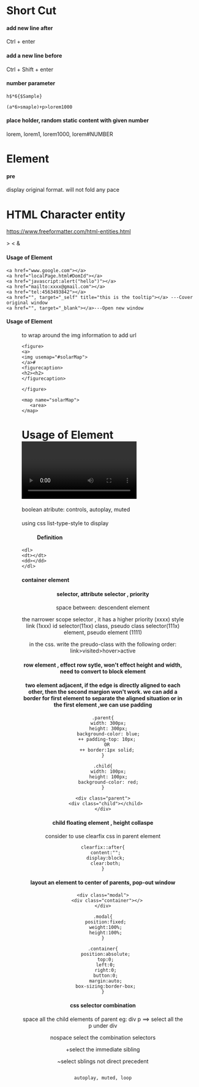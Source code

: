 # Short Cut

#### add new line after
Ctrl + enter       
#### add a new line before
Ctrl + Shift + enter
#### number parameter
```
h$*6{$Sample}

(a*6>smaple)+p>lorem1000
```
#### place holder, random static content with given number 
lorem, lorem1, lorem1000, lorem#NUMBER


# Element

#### pre 
display original format. will not fold any pace

# HTML Character entity
https://www.freeformatter.com/html-entities.html

&gt; &lt; &amp;
#### Usage of Element <a>
```
<a href="www.google.com"></a>
<a href="localPage.html#DomId"></a>
<a href="javascript:alert("hello")"></a>
<a href="mailto:xxxx@gmail.com"></a>
<a href="tel:4563493842"></a>
<a href="", target="_self" title="this is the tooltip"></a> ---Cover original window
<a href="", target="_blank"></a>---Open new window 
```

#### Usage of Element <img>
<figure> to wrap around the img information
<a> to add url

```
<figure>
<a>
<img usemap="#solarMap">
</a>#
<figurecaption>
<h2><h2>
</figurecaption>

</figure>

<map name="solarMap">
   <area>
</map>
```


# Usage of Element <video> <audio>

boolean atribute: 
controls,  autoplay,  muted 

#### <ol reverse>
using css list-type-style to display 
#### <ul>
#### <dl><dt><dd>  Definition
```
<dl>
<dt></dt>
<dd></dd>
</dl>
```
#### container element
<header><footer><article><section><aside>


#### selector, attribute selector , priority

space between: descendent element

the narrower scope selector , it has a higher priority  (xxxx)
style link (1xxx)
id selector(11xx)
class, pseudo class selector(111x)
element, pseudo element (1111)       

in the css. write the <a> preudo-class with the following order:
link>visited>hover>active     

#### row element , effect row sytle, won't effect height and width, need to convert to block element     

#### two element adjacent, if the edge is directly aligned to each other, then the second margion won't work. we can add a border for first element to separate the aligned situation or in the first element ,we can use padding 
```
.parent{
    width: 300px;
    height: 300px;
    background-color: blue;
   ++ padding-top: 10px;
   OR
   ++ border:1px solid;
}

.child{
    width: 100px;
    height: 100px;
    background-color: red;
}

<div class="parent">
  <div class="child"></child>
</div>
```
#### child floating element , height collaspe
consider to use clearfix css in parent element
```
clearfix::after{
  content:"";
  display:block;
  clear:both;
}
```   

#### layout an element to center of parents, pop-out window
```
<div class="modal">
   <div class="container"></>
</div>

.modal{
  position:fixed;
  weight:100%;
  height:100%;
}

.container{
  position:absolute;
  top:0;
  left:0;
  right:0;
  button:0;
  margin:auto;
  box-sizing:border-box;
}
```    

#### css selector combination

space  all the child elements of parent
eg: div p ==> select all the p under div

nospace select the combination selectors

+select the immediate sibling

~select sblings not direct precedent

                                                                                                                                                                                                                                                                                                                                                                                                                                                                                                                                                                                                                                                                                                                                                                                                                                                                                                                                                                                                                                                                                                                                                                                                                                                                                                                                                                                                                                                                                                                                                                                                                                                                                                                                                                                                                                                                                                                                                                                                                                                                                                                                                                   autoplay, muted, loop


